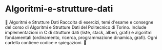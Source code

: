 # Algoritmi-e-strutture-dati
📌 Algoritmi e Strutture Dati Raccolta di esercizi, temi d'esame e consegne del corso di Algoritmi e Strutture Dati del Politecnico di Torino. Include implementazioni in C di strutture dati (liste, stack, alberi, grafi) e algoritmi fondamentali (ordinamento, ricerca, programmazione dinamica, grafi). Ogni cartella contiene codice e spiegazioni. 🚀
